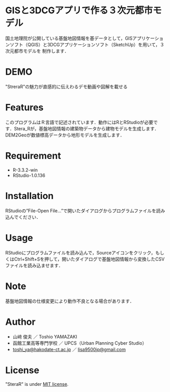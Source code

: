 # GISと3DCGアプリで作る３次元都市モデル

国土地理院が公開している基盤地図情報を基データとして，GISアプリケーションソフト（QGIS）と3DCGアプリケーションソフト（SketchUp）を用いて，３次元都市モデルを
制作します．

# DEMO

"StreraR"の魅力が直感的に伝えわるデモ動画や図解を載せる

# Features

このプログラムはＲ言語で記述されています．動作にはRとRStudioが必要です．Stera_Rが，基盤地図情報の建築物データから建物モデルを生成します．DEM2Geoが数値標高データから地形モデルを生成します．

# Requirement

* R-3.3.2-win
* RStudio-1.0.136

# Installation

RStudioの”File-Open File...”で開いたダイアログからプログラムファイルを読み込んでください．

# Usage

RStudioにプログラムファイルを読み込んで，Sourceアイコンをクリック，もしくはCtrl+Shift+Sを押して，開いたダイアログで基盤地図情報から変換したCSVファイルを読み込ませます．

# Note

基盤地図情報の仕様変更により動作不良となる場合があります．

# Author

* 山﨑 俊夫 ／ Toshio YAMAZAKI
* 函館工業高等専門学校 ／ UPCS（Urban Planning Cyber Studio）
* toshi_ya@hakodate-ct.ac.jp  ／ lisa9500jp@gmail.com

# License

"SteraR" is under [MIT license](https://en.wikipedia.org/wiki/MIT_License).
